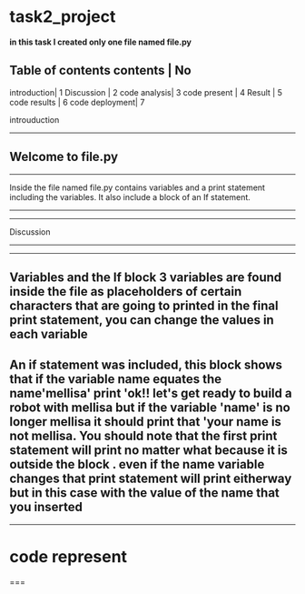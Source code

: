 # task2_project
__in this task I created only one file named file.py__

Table of contents
contents    | No
---          
introduction| 1
Discussion  | 2
    code analysis| 3
    code present | 4
Result      | 5
    code results | 6
    code deployment| 7


introuduction

***

Welcome to file.py
---
---
Inside the file named file.py contains variables and 
a print statement including the variables.
It also include a block of an If statement.

-----------------
-----------------
Discussion
***
***
Variables and the If block
3 variables are found inside the file as placeholders of certain
characters that are going to printed in the final print statement, you can change the 
values in each variable
-------------
An if statement was included, this block shows that if the variable name equates the name'mellisa' print  'ok!! let's get ready to build a robot with mellisa but if the variable 'name' is no longer mellisa it should print that 'your name is not mellisa. You should note that the first print statement will print no matter what because it is outside the block . even if the name variable changes that print statement will print eitherway but in this case with the value of the name that you inserted
-----------
-----------

code represent
===
===











